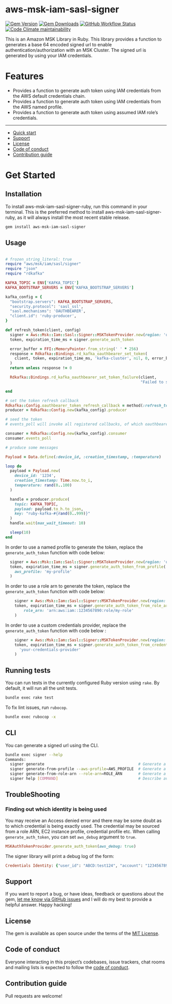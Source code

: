 # aws-msk-iam-sasl-signer

[![Gem Version](https://img.shields.io/gem/v/aws-msk-iam-sasl-signer)](https://rubygems.org/gems/aws-msk-iam-sasl-signer)
[![Gem Downloads](https://img.shields.io/gem/dt/aws-msk-iam-sasl-signer)](https://www.ruby-toolbox.com/projects/aws-msk-iam-sasl-signer)
[![GitHub Workflow Status](https://img.shields.io/github/actions/workflow/status/bruce-szalwinski-he/aws-msk-iam-sasl-signer-ruby/ci.yml)](https://github.com/bruce-szalwinski-he/aws-msk-iam-sasl-signer-ruby/actions/workflows/ci.yml)
[![Code Climate maintainability](https://img.shields.io/codeclimate/maintainability/bruce-szalwinski-he/aws-msk-iam-sasl-signer-ruby)](https://codeclimate.com/github/bruce-szalwinski-he/aws-msk-iam-sasl-signer-ruby)

This is an Amazon MSK Library in Ruby. 
This library provides a function to generates a base 64 encoded signed url to enable authentication/authorization with an MSK Cluster.
The signed url is generated by using your IAM credentials.

# Features

- Provides a function to generate auth token using IAM credentials from the AWS default credentials chain.
- Provides a function to generate auth token using IAM credentials from the AWS named profile.
- Provides a function to generate auth token using assumed IAM role’s credentials.

---

- [Quick start](#quick-start)
- [Support](#support)
- [License](#license)
- [Code of conduct](#code-of-conduct)
- [Contribution guide](#contribution-guide)

# Get Started

## Installation

To install aws-msk-iam-sasl-signer-ruby, run this command in your terminal.
This is the preferred method to install aws-msk-iam-sasl-signer-ruby, as it will always install the most recent stable release.

```bash
gem install aws-msk-iam-sasl-signer
```

## Usage

```ruby

# frozen_string_literal: true
require "aws/msk/iam/sasl/signer"
require "json"
require "rdkafka"

KAFKA_TOPIC = ENV['KAFKA_TOPIC']
KAFKA_BOOTSTRAP_SERVERS = ENV['KAFKA_BOOTSTRAP_SERVERS']

kafka_config = {
  "bootstrap.servers": KAFKA_BOOTSTRAP_SERVERS,
  "security.protocol": 'sasl_ssl',
  "sasl.mechanisms": 'OAUTHBEARER',
  "client.id": 'ruby-producer',
}

def refresh_token(client, config)
  signer = Aws::Msk::Iam::Sasl::Signer::MSKTokenProvider.new(region: 'us-east-1')
  token, expiration_time_ms = signer.generate_auth_token

  error_buffer = FFI::MemoryPointer.from_string(' ' * 256)
  response = Rdkafka::Bindings.rd_kafka_oauthbearer_set_token(
    client, token, expiration_time_ms, 'kafka-cluster', nil, 0, error_buffer, 256
  )
  return unless response != 0

  Rdkafka::Bindings.rd_kafka_oauthbearer_set_token_failure(client,
                                                           "Failed to set token: #{error_buffer.read_string}")

end

# set the token refresh callback
Rdkafka::Config.oauthbearer_token_refresh_callback = method(:refresh_token)
producer = Rdkafka::Config.new(kafka_config).producer

# seed the token
# events_poll will invoke all registered callbacks, of which oauthbearer_token_refresh_callback is one

consumer = Rdkafka::Config.new(kafka_config).consumer
consumer.events_poll

# produce some messages

Payload = Data.define(:device_id, :creation_timestamp, :temperature)

loop do
  payload = Payload.new(
    device_id: '1234',
    creation_timestamp: Time.now.to_i,
    temperature: rand(0..100)
  )

  handle = producer.produce(
    topic: KAFKA_TOPIC,
    payload: payload.to_h.to_json,
    key: "ruby-kafka-#{rand(0..999)}"
  )
  handle.wait(max_wait_timeout: 10)

  sleep(10)
end

```

In order to use a named profile to generate the token, replace the `generate_auth_token` function with code below:

```ruby
  signer = Aws::Msk::Iam::Sasl::Signer::MSKTokenProvider.new(region: 'us-east-1')
  token, expiration_time_ms = signer.generate_auth_token_from_profile(
    aws_profile: 'my-profile'
  )
```


In order to use a role arn to generate the token, replace the `generate_auth_token` function with code below:

```ruby
    signer = Aws::Msk::Iam::Sasl::Signer::MSKTokenProvider.new(region: 'us-east-1')
    token, expiration_time_ms = signer.generate_auth_token_from_role_arn(
        role_arn: 'arn:aws:iam::1234567890:role/my-role'
    )
```

In order to use a custom credentials provider, replace the `generate_auth_token` function with code below :

```ruby
    signer = Aws::Msk::Iam::Sasl::Signer::MSKTokenProvider.new(region: 'us-east-1')
    token, expiration_time_ms = signer.generate_auth_token_from_credentials_provider(
      'your-credentials-provider'
    )
```

## Running tests

You can run tests in the currently configured Ruby version using `rake`.
By default, it will run all the unit tests.

```bash
bundle exec rake test
```

To fix lint issues, run `rubocop`.

```bash
bundle exec rubocop -x
```

## CLI

You can generate a signed url using the CLI.

```bash
bundle exec signer --help               
Commands:
  signer generate                                         # Generate a token using credential provider chain
  signer generate-from-profile --aws-profile=AWS_PROFILE  # Generate a token using aws profile
  signer generate-from-role-arn --role-arn=ROLE_ARN       # Generate a token using role arn
  signer help [COMMAND]                                   # Describe available commands or one specific command
```

## TroubleShooting

### Finding out which identity is being used

You may receive an Access denied error and there may be some doubt as to which credential is being exactly used.
The credential may be sourced from a role ARN, EC2 instance profile, credential profile etc.
When calling `generate_auth_token`, you can set `aws_debug` argument to `true`.

```ruby
MSKAuthTokenProvider.generate_auth_token(aws_debug: true)
```

The signer library will print a debug log of the form:

```ruby
Credentials Identity: {"user_id": "ABCD:test124", "account": "1234567890", "arn": "arn:aws:sts::1234567890:assumed-role/abc/test124"}
```

## Support

If you want to report a bug, or have ideas, feedback or questions about the gem, [let me know via GitHub issues](https://github.com/bruce-szalwinski-he/aws-msk-iam-sasl-signer-ruby/issues/new) and I will do my best to provide a helpful answer. Happy hacking!

## License

The gem is available as open source under the terms of the [MIT License](LICENSE.txt).

## Code of conduct

Everyone interacting in this project’s codebases, issue trackers, chat rooms and mailing lists is expected to follow the [code of conduct](CODE_OF_CONDUCT.md).

## Contribution guide

Pull requests are welcome!
